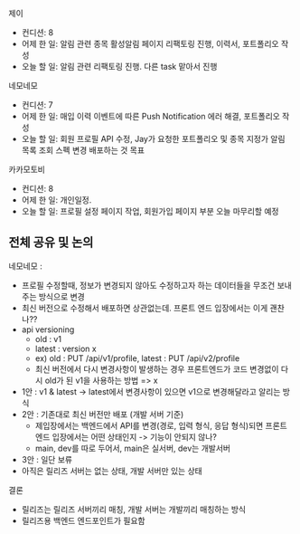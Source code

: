 
제이
- 컨디션: 8
- 어제 한 일: 알림  관련 종목  활성알림 페이지 리팩토링 진행, 이력서, 포트폴리오 작성 
- 오늘 할 일: 알림 관련 리팩토링 진행. 다른 task 맡아서 진행

네모네모
- 컨디션: 7
- 어제 한 일: 매입 이력 이벤트에 따른 Push Notification 에러 해결, 포트폴리오 작성 
- 오늘 할 일: 회원 프로필 API 수정, Jay가 요청한 포트폴리오 및 종목 지정가 알림 목록 조회 스펙 변경 배포하는 것 목표

카카모토비
- 컨디션: 8
- 어제 한 일: 개인일정.
- 오늘 할 일: 프로필 설정 페이지 작업, 회원가입 페이지 부분 오늘 마무리할 예정

## 전체 공유 및 논의
네모네모 :
- 프로필 수정할때, 정보가 변경되지 않아도 수정하고자 하는 데이터들을 무조건 보내주는 방식으로 변경
- 최신 버전으로 수정해서 배포하면 상관없는데. 프론트 엔드 입장에서는 이게 괜찬나??
- api versioning
	- old : v1
	- latest : version x
	- ex) old : PUT /api/v1/profile, latest : PUT /api/v2/profile
	- 최신 버전에서 다시 변경사항이 발생하는 경우 프론트엔드가 코드 변경없이 다시 old가 된 v1을 사용하는 방법 => x
- 1안 :  v1 & latest -> latest에서 변경사항이 있으면 v1으로 변경해달라고 알리는 방식
- 2안 : 기존대로 최신 버전만 배포 (개발 서버 기준)
	- 제입장에서는 백엔드에서 API를 변경(경로, 입력 형식, 응답 형식)되면 프론트 엔드 입장에서는 어떤 상태인지 -> 기능이 안되지 않나?
	- main, dev를 따로 두어서, main은 실서버, dev는 개발서버 
- 3안 : 일단 보류
- 아직은 릴리즈 서버는 없는 상태, 개발 서버만 있는 상태

결론
- 릴리즈는 릴리즈 서버끼리 매칭, 개발 서버는 개발끼리 매칭하는 방식
- 릴리즈용 백엔드 엔드포인트가 필요함

